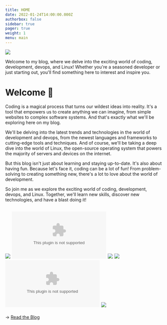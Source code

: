 ```yaml
---
title: HOME
date: 2022-01-24T14:00:00.000Z
authorbox: false
sidebar: true
pager: true
weight: 1
menu: main
---
```


![](../title.webp)

Welcome to my blog, where we delve into the exciting world of coding, development, devops, and Linux! Whether you're a seasoned developer or just starting out, you'll find something here to interest and inspire you.

# Welcome 👋

Coding is a magical process that turns our wildest ideas into reality. It's a tool that empowers us to create anything we can imagine, from simple websites to complex software systems. And that's exactly what we'll be exploring here on my blog.

We'll be delving into the latest trends and technologies in the world of development and devops, from the newest languages and frameworks to cutting-edge tools and techniques. And of course, we'll be taking a deep dive into the world of Linux, the open-source operating system that powers the majority of servers and devices on the internet.

But this blog isn't just about learning and staying up-to-date. It's also about having fun. Because let's face it, coding can be a lot of fun! From problem-solving to creating something new, there's a lot to love about the world of development.

So join me as we explore the exciting world of coding, development, devops, and Linux. Together, we'll learn new skills, discover new technologies, and have a blast doing it!

![](https://visitor-badge.glitch.me/badge?page_id=blog.amithgc.com&left_color=green&right_color=red)
![](https://img.shields.io/github/issues-raw/amithgc/blog.amithgc.com?label=Total%20Comments)
![](https://img.shields.io/twitter/follow/amithgc?style=social)
![](https://img.shields.io/youtube/channel/subscribers/UCwzUWvDuLrMcelctB_4MMIQ?style=social)
![](https://img.shields.io/github/last-commit/amithgc/blog.amithgc.com?label=Last%20Blog%20Post)
![](https://img.shields.io/stackexchange/stackoverflow/r/367016)
---

→ [Read the Blog](/post)
